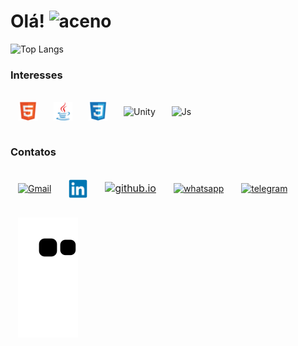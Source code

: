 # Olá! <img src="https://emojipedia-us.s3.amazonaws.com/source/noto-emoji-animations/344/waving-hand_medium-dark-skin-tone_1f44b-1f3fe_1f3fe.gif" width="35" height = "35" alt = "aceno">

<style>
   .tecnologias img{
    margin: 0 13px;
  }
    .contatos img{
    margin: 0 12px;
  }
</style>

![Top Langs](https://christiandoramo-readme-uzi8.vercel.app/api/top-langs/?username=christiandoramo&langs_count=8&theme=radical)


<div class = "tecnologias" style="display: inline_block">

### Interesses

<br>
  <img align="center" alt="HTML" height="30" width="30" src="https://raw.githubusercontent.com/devicons/devicon/master/icons/html5/html5-original.svg"><img align="center" alt="Java" height="30" width="30" src="https://raw.githubusercontent.com/devicons/devicon/master/icons/java/java-original.svg"><img align="center" alt="CSS" height="30" width="30" src="https://raw.githubusercontent.com/devicons/devicon/master/icons/css3/css3-original.svg"><img align="center" alt="Unity" height="30" width="30" src="https://preview.redd.it/81nwobjayd181.png?width=512&format=png&auto=webp&s=027cac2b3ddd6f7b3f5e60a783706d1d0e8151ec"><img align="center" alt="Js" height="30" width="30" src="https://icon-library.com/images/javascript-icon-png/javascript-icon-png-23.jpg">
<br><br></div>

<div class = "contatos" style="display: inline_block">

### Contatos

<br>
<a href="href=mailto:christiandoramo@gmail.com"><img align="center" alt="Gmail" height="30" width="30" title="christiandoramo@gmail.com" alt = "christiandoramo@gmail.com" src="https://cdn-icons-png.flaticon.com/512/888/888853.png"></a>
<a title="https://www.linkedin.com/in/christian-oliveira-299795260/" target="_blank" href="https://www.linkedin.com/in/christian-oliveira-299795260/"><img align="center" alt="linkedin" height="30" width="30"  src="https://raw.githubusercontent.com/devicons/devicon/master/icons/linkedin/linkedin-original.svg"></a>
<a target="_blank" href="https://christiandoramo.github.io/" style="font-size: 16px; text-align: center"><img align="center" alt="github.io" height="30" width="30" title="https://christiandoramo.github.io" src="https://github.githubassets.com/images/modules/logos_page/GitHub-Mark.png"></a>
<a href="https://web.whatsapp.com/send?phone=5581983675181" target="_blank"><img align="center" alt="whatsapp" height="30" width="30" title="whatsapp" src="https://cdn-icons-png.flaticon.com/512/124/124034.png?w=360"></a>
<a href="https://t.me/forbiddome" target="_blank"><img align="center" alt="telegram" height="30" width="30" title="telegram" src="https://cdn-icons-png.flaticon.com/512/2111/2111646.png"></a>
<br><br>

![Snake animation](https://github.com/christiandoramo/christiandoramo/blob/output/github-contribution-grid-snake.svg)

</div>
